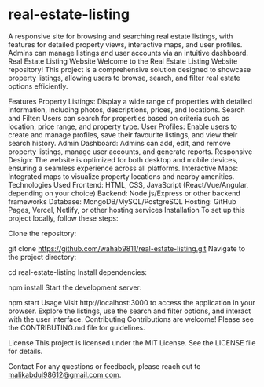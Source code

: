 # real-estate-listing
A responsive site for browsing and searching real estate listings, with features for detailed property views, interactive maps, and user profiles. Admins can manage listings and user accounts via an intuitive dashboard.
Real Estate Listing Website
Welcome to the Real Estate Listing Website repository! This project is a comprehensive solution designed to showcase property listings, allowing users to browse, search, and filter real estate options efficiently.

Features
Property Listings: Display a wide range of properties with detailed information, including photos, descriptions, prices, and locations.
Search and Filter: Users can search for properties based on criteria such as location, price range, and property type.
User Profiles: Enable users to create and manage profiles, save their favourite listings, and view their search history.
Admin Dashboard: Admins can add, edit, and remove property listings, manage user accounts, and generate reports.
Responsive Design: The website is optimized for both desktop and mobile devices, ensuring a seamless experience across all platforms.
Interactive Maps: Integrated maps to visualize property locations and nearby amenities.
Technologies Used
Frontend: HTML, CSS, JavaScript (React/Vue/Angular, depending on your choice)
Backend: Node.js/Express or other backend frameworks
Database: MongoDB/MySQL/PostgreSQL
Hosting: GitHub Pages, Vercel, Netlify, or other hosting services
Installation
To set up this project locally, follow these steps:

Clone the repository:

git clone https://github.com/wahab9811/real-estate-listing.git
Navigate to the project directory:

cd real-estate-listing
Install dependencies:

npm install
Start the development server:

npm start
Usage
Visit http://localhost:3000 to access the application in your browser.
Explore the listings, use the search and filter options, and interact with the user interface.
Contributing
Contributions are welcome! Please see the CONTRIBUTING.md file for guidelines.

License
This project is licensed under the MIT License. See the LICENSE file for details.

Contact
For any questions or feedback, please reach out to malikabdul98612@gmail.com.com.
